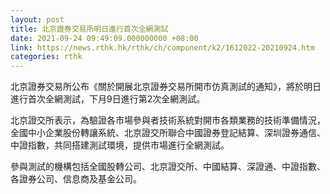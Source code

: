 ```yaml
---
layout: post
title: 北京證券交易所明日進行首次全網測試
date: 2021-09-24 09:49:09.000000000 +08:00
link: https://news.rthk.hk/rthk/ch/component/k2/1612022-20210924.htm
categories: rthk
---
```


北京證券交易所公布《關於開展北京證券交易所開市仿真測試的通知》，將於明日進行首次全網測試，下月9日進行第2次全網測試。

北京證交所表示，為驗證各市場參與者技術系統對開市各類業務的技術準備情況，全國中小企業股份轉讓系統、北京證交所聯合中國證券登記結算、深圳證券通信、中證指數，共同搭建測試環境，提供市場進行全網測試。

參與測試的機構包括全國股轉公司、北京證交所、中國結算、深證通、中證指數、各證券公司、信息商及基金公司。

